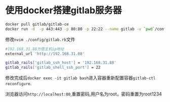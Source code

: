 #  使用docker搭建gitlab服务器

```bash
docker pull gitlab/gitlab-ce
docker run -d  -p 443:443 -p 80:80 -p 22:22 --name gitlab -v `pwd`/config:/etc/gitlab -v `pwd`/logs:/var/log/gitlab -v `pwd`/data:/var/opt/gitlab gitlab/gitlab-ce
```

修改`nvim ./config/gitlab.rb`文件

```bash
#192.168.31.88为宿主机ip地址
external_url 'http://192.168.31.88'

gitlab_rails['gitlab_ssh_host'] = '192.168.31.88'
gitlab_rails['gitlab_shell_ssh_port'] = 22
```

修改完成后`docker exec -it gitlab bash`进入容器重新配置容器`gitlab-ctl reconfigure`.

浏览器访问`http://localhost:80`,重置密码,用户名为root，密码重置为root1234

